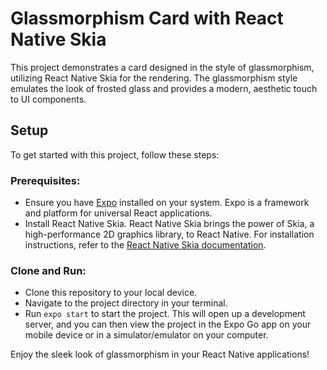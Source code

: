 # Glassmorphism Card with React Native Skia

This project demonstrates a card designed in the style of glassmorphism, utilizing React Native Skia for the rendering. The glassmorphism style emulates the look of frosted glass and provides a modern, aesthetic touch to UI components.

## Setup

To get started with this project, follow these steps:

### Prerequisites:

- Ensure you have [Expo](https://expo.dev/) installed on your system. Expo is a framework and platform for universal React applications.
- Install React Native Skia. React Native Skia brings the power of Skia, a high-performance 2D graphics library, to React Native. For installation instructions, refer to the [React Native Skia documentation](https://shopify.github.io/react-native-skia/).

### Clone and Run:

- Clone this repository to your local device.
- Navigate to the project directory in your terminal.
- Run `expo start` to start the project. This will open up a development server, and you can then view the project in the Expo Go app on your mobile device or in a simulator/emulator on your computer.

Enjoy the sleek look of glassmorphism in your React Native applications!
